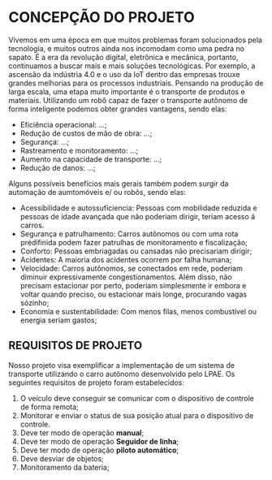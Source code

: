 # CONCEPÇÃO DO PROJETO

Vivemos em uma época em que muitos problemas foram solucionados pela tecnologia, e muitos outros ainda nos incomodam como uma pedra no sapato. É a era da revolução digital, eletrônica e mecânica, portanto, continuamos a buscar mais e mais soluções tecnológicas. Por exemplo, a ascensão da indústria 4.0 e o uso da IoT dentro das empresas trouxe grandes melhorias para os processos industriais. 
Pensando na produção de larga escala, uma etapa muito importante é o transporte de produtos e materiais. 
Utilizando um robô capaz de fazer o transporte autônomo de forma inteligente podemos obter grandes vantagens, sendo elas:

* Eficiência operacional: ...;
* Redução de custos de mão de obra: ...;
* Segurança: ...;
* Rastreamento e monitoramento: ...;
* Aumento na capacidade de transporte: ...;
* Redução de danos: ...;


Alguns possíveis benefícios mais gerais também podem surgir da automação de aumtomóveis e/ ou robôs, sendo elas:

* Acessibilidade e autossuficiencia: Pessoas com mobilidade reduzida e pessoas de idade avançada que não poderiam dirigir, teriam acesso á carros.
* Segurança e patrulhamento: Carros autônomos ou com uma rota prédifinida podem fazer patrulhas de monitoramento e fiscalização;
* Conforto: Pessoas embriagadas ou cansadas não precisariam dirigir;
* Acidentes: A maioria dos acidentes ocorrem por falha humana;
* Velocidade: Carros autônomos, se conectados em rede, poderiam diminuir expressivamente congestionamentos. Além disso, não precisam estacionar por perto, poderiam simplesmente ir embora e voltar quando preciso, ou estacionar mais longe, procurando vagas sózinho;
* Economia e sustentabilidade: Com menos filas, menos combustível ou energia seriam gastos;


## REQUISITOS DE PROJETO
Nosso projeto visa exemplificar a implementação de um sistema de transporte utilizando o carro autônomo desenvolvido pelo LPAE. Os seguintes requisitos de projeto foram estabelecidos:

1. O veículo deve conseguir se comunicar com o dispositivo de controle de forma remota;
2. Monitorar e enviar o status de sua posição atual para o dispositivo de controle.
3. Deve ter modo de operação **manual**;
4. Deve ter modo de operação **Seguidor de linha**;
5. Deve ter modo de operação **piloto automático**;
6. Deve desviar de objetos;
7. Monitoramento da bateria;


